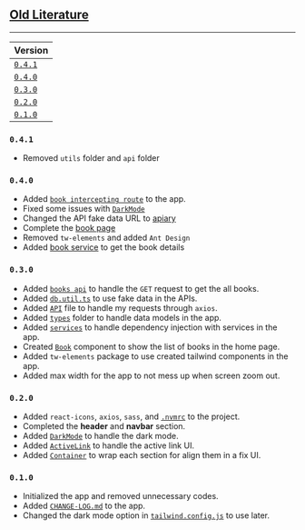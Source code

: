 ## <u>Old Literature</u>

---

| Version            |
|:-------------------|
| [`0.4.1`](#v0.4.1) |
| [`0.4.0`](#v0.4.0) |
| [`0.3.0`](#v0.3.0) |
| [`0.2.0`](#v0.2.0) |
| [`0.1.0`](#v0.1.0) |


### <a id="v0.4.1"/>`0.4.1`

- Removed `utils` folder and `api` folder

### <a id="v0.4.0"/>`0.4.0`

- Added [`book intercepting route`](./src/app/(.)books) to the app.
- Fixed some issues with [`DarkMode`](./src/components/layout/DarkMode.tsx)
- Changed the API fake data URL to [apiary](https://bookstore.docs.apiary.io/)
- Complete the [book page](./src/app/books/%5BbookId%5D/page.tsx)
- Removed `tw-elements` and added `Ant Design`
- Added [book service](./src/services/books.service.ts) to get the book details

### <a id="v0.3.0"/>`0.3.0`

- Added [`books api`](./src/app/api/books/route.ts) to handle the `GET` request to get the all books.
- Added [`db.util.ts`](./src/utils/db.util.ts) to use fake data in the APIs.
- Added [`API`](./src/config/API.ts) file to handle my requests through `axios`.
- Added [`types`](./src/types) folder to handle data models in the app.
- Added [`services`](./src/services) to handle dependency injection with services in the app.
- Created [`Book`](./src/components/pages/Book.tsx) component to show the list of books in the home page.
- Added `tw-elements` package to use created tailwind components in the app.
- Added max width for the app to not mess up when screen zoom out.

### <a id="v0.2.0"/>`0.2.0`

- Added `react-icons`, `axios`, `sass`, and [`.nvmrc`](./.nvmrc) to the project.
- Completed the **header** and **navbar** section.
- Added [`DarkMode`](./src/components/layout/DarkMode.tsx) to handle the dark mode.
- Added [`ActiveLink`](./src/components/common/ActiveLink.tsx) to handle the active link UI.
- Added [`Container`](./src/components/common/Container.tsx) to wrap each section for align them in a fix UI.

### <a id="v0.1.0"/>`0.1.0`

- Initialized the app and removed unnecessary codes.
- Added [`CHANGE-LOG.md`](./CHANGE-LOG.md) to the app.
- Changed the dark mode option in [`tailwind.config.js`](./tailwind.config.js) to use later.
